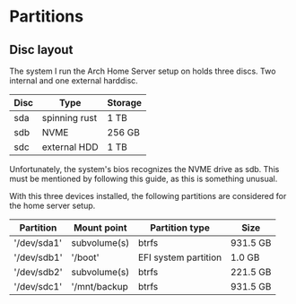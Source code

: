 # Partitions

## Disc layout
The system I run the Arch Home Server setup on
holds three discs. Two internal and one external
harddisc.

| Disc | Type | Storage |
| ---- | ---- | ------- |
| sda | spinning rust | 1 TB |
| sdb | NVME | 256 GB |
| sdc | external HDD | 1 TB |

Unfortunately, the system's bios recognizes the
NVME drive as sdb. This must be mentioned by
following this guide, as this is something
unusual.

With this three devices installed, the following
partitions are considered for the home server 
setup.

| Partition | Mount point | Partition type | Size |
| --------- | ------------ | -------------- | --- |
| '/dev/sda1' | subvolume(s) | btrfs | 931.5 GB |
| '/dev/sdb1' | '/boot' | EFI system partition | 1.0 GB |
| '/dev/sdb2' | subvolume(s) | btrfs | 221.5 GB |
| '/dev/sdc1' | '/mnt/backup | btrfs | 931.5 GB |
